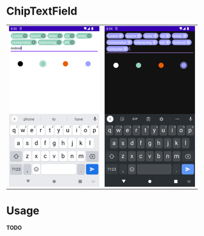 # ChipTextField

|                                   |                                  |
| :-------------------------------: | :------------------------------: |
| ![](/images/screenshot_light.png) | ![](/images/screenshot_dark.png) |



# Usage

**TODO**

